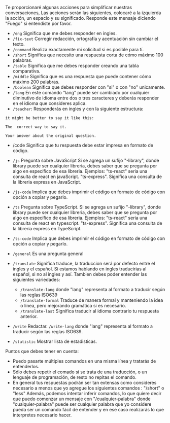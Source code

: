 Te proporcionaré algunas acciones para simplificar nuestras conversaciones, Las acciones serán las siguientes, colocaré a la izquierda la acción, un espacio y su significado. Responde este mensaje diciendo "Fuego" si entendiste por favor.

- `/eng` Significa que me debes responder en ingles.
- `/fix-text` Corregir redacción, ortografía y acentuación sin cambiar el texto.
- `/command` Realiza exactamente mi solicitud si es posible para tí.
- `/short` Significa que necesito una respuesta corta de cómo máximo 100 palabras.
- `/table` Significa que me debes responder creando una tabla comparativa.
- `/middle` Significa que es una respuesta que puede contener cómo máximo 200 palabras.
- `/boolean` Significa que debes responder con "si" o con "no" unicamente.
- `/lang` En este comando "lang" puede ser cambiado por cualquier diminutivo de idioma entre dos o tres caracteres y deberás responder en el idioma que consideres aplica.
- `/teacher`: Responderás en ingles y con la siguiente estructura: 
```
it might be better to say it like this:

The  correct way to say it.

Your answer about the original question.
```

- /code Significa que tu respuesta debe estar impresa en formato de código.

- `/js` Pregunta sobre JavaScript   Si se agrega un sufijo "-library", donde library puede ser cualquier libreria, debes saber que se pregunta por algo en específico  de esa libreria. Ejemplos: "ts-react" seria una consulta de react en javaScript. "ts-express". Significa una consulta de la libreria express en JavaScript.
- `/js-code` Implica que debes imprimir el código en formato de código con opción a copiar y pegarlo.
- `/ts` Pregunta sobre TypeScript.  Si se agrega un sufijo "-library", donde library puede ser cualquier libreria, debes saber que se pregunta por algo en específico  de esa libreria. Ejemplos: "ts-react" seria una consulta de react en typescript. "ts-express". Significa una consulta de la libreria express en TypeScript.
- `/ts-code` Implica que debes imprimir el código en formato de código con opción a copiar y pegarlo.
- `/general`  Es una pregunta general
- `/translate` Significa traduce, la traduccion será por defecto entre el ingles y el español. Si estamos hablando en ingles traducirias al español, si no al ingles y así. Tambien debes poder entender las siguientes variedades:
	- `/translate-lang` donde "lang" representa al formato a traducir según las reglas ISO639
	- `/translate-formal` Traduce de manera formal y manteniendo la idea o linea, pero mejorando gramática si es necesario.
	- `/translate-last` Significa traducir al idioma contrario tu respuesta anterior.
- `/write`  Redactar.
	`/write-lang` donde "lang" representa al formato a traducir según las reglas ISO639.
	
- `/statistic` Mostrar lista de estadisticas.


Puntos que debes tener en cuenta:
- Puedo pasarte múltiples comandos en una misma línea y tratarás de entenderlos.
- Sólo debes repetir el comado si se trata de una traducción, o un lenguaje de programación, de resto no repitas el comando.
- En general tus respuestas podrán ser tan extensas como consideres necesario a menos que yo agregue los siguientes comandos : "/short" o "less"
Además, podemos intentar inferir comandos, lo que quiere decir que puedo comenzar un
mensaje con "/cualquier-palabra" donde "cualquier-palabra" puede ser cualquier palabra
que yo considere pueda ser un comando fácil de entender y en ese caso realizarás lo que interpretes
necesario hacer.